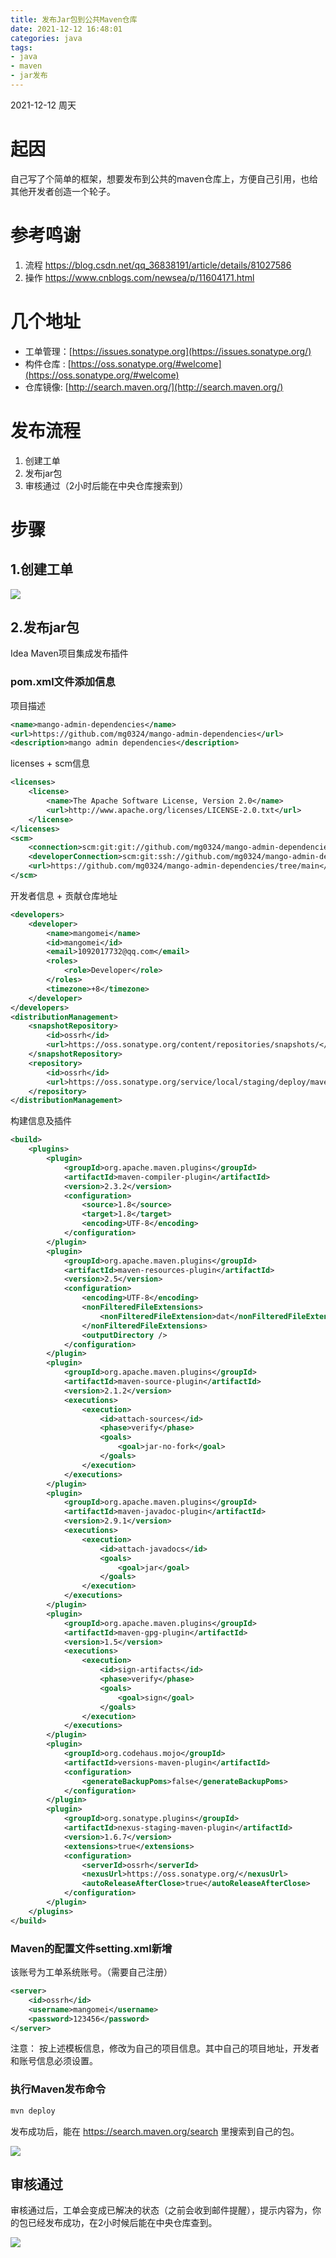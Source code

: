 ```yaml
---
title: 发布Jar包到公共Maven仓库
date: 2021-12-12 16:48:01
categories: java
tags: 
- java
- maven
- jar发布
---
```


2021-12-12 周天
# 起因
自己写了个简单的框架，想要发布到公共的maven仓库上，方便自己引用，也给其他开发者创造一个轮子。

# 参考鸣谢
1. 流程 https://blog.csdn.net/qq_36838191/article/details/81027586
2. 操作 https://www.cnblogs.com/newsea/p/11604171.html

<!-- more -->

# 几个地址
*   工单管理：[https://issues.sonatype.org](https://issues.sonatype.org/)
*   构件仓库 : [https://oss.sonatype.org/#welcome](https://oss.sonatype.org/#welcome)
*   仓库镜像: [http://search.maven.org/](http://search.maven.org/)

# 发布流程
1. 创建工单
2. 发布jar包
3. 审核通过（2小时后能在中央仓库搜索到）

# 步骤
## 1.创建工单

![](/mb/images/java/jar-01.png)

## 2.发布jar包
Idea Maven项目集成发布插件
### pom.xml文件添加信息
项目描述
``` xml
<name>mango-admin-dependencies</name>
<url>https://github.com/mg0324/mango-admin-dependencies</url>
<description>mango admin dependencies</description>
```
licenses + scm信息
``` xml
<licenses>
    <license>
        <name>The Apache Software License, Version 2.0</name>
        <url>http://www.apache.org/licenses/LICENSE-2.0.txt</url>
    </license>
</licenses>
<scm>
    <connection>scm:git:git://github.com/mg0324/mango-admin-dependencies.git</connection>
    <developerConnection>scm:git:ssh://github.com/mg0324/mango-admin-dependencies.git</developerConnection>
    <url>https://github.com/mg0324/mango-admin-dependencies/tree/main</url>
</scm>
```
开发者信息 + 贡献仓库地址
``` xml
<developers>
    <developer>
        <name>mangomei</name>
        <id>mangomei</id>
        <email>1092017732@qq.com</email>
        <roles>
            <role>Developer</role>
        </roles>
        <timezone>+8</timezone>
    </developer>
</developers>
<distributionManagement>
    <snapshotRepository>
        <id>ossrh</id>
        <url>https://oss.sonatype.org/content/repositories/snapshots/</url>
    </snapshotRepository>
    <repository>
        <id>ossrh</id>
        <url>https://oss.sonatype.org/service/local/staging/deploy/maven2/</url>
    </repository>
</distributionManagement>
```
构建信息及插件
``` xml
<build>
    <plugins>
        <plugin>
            <groupId>org.apache.maven.plugins</groupId>
            <artifactId>maven-compiler-plugin</artifactId>
            <version>2.3.2</version>
            <configuration>
                <source>1.8</source>
                <target>1.8</target>
                <encoding>UTF-8</encoding>
            </configuration>
        </plugin>
        <plugin>
            <groupId>org.apache.maven.plugins</groupId>
            <artifactId>maven-resources-plugin</artifactId>
            <version>2.5</version>
            <configuration>
                <encoding>UTF-8</encoding>
                <nonFilteredFileExtensions>
                    <nonFilteredFileExtension>dat</nonFilteredFileExtension>
                </nonFilteredFileExtensions>
                <outputDirectory />
            </configuration>
        </plugin>
        <plugin>
            <groupId>org.apache.maven.plugins</groupId>
            <artifactId>maven-source-plugin</artifactId>
            <version>2.1.2</version>
            <executions>
                <execution>
                    <id>attach-sources</id>
                    <phase>verify</phase>
                    <goals>
                        <goal>jar-no-fork</goal>
                    </goals>
                </execution>
            </executions>
        </plugin>
        <plugin>
            <groupId>org.apache.maven.plugins</groupId>
            <artifactId>maven-javadoc-plugin</artifactId>
            <version>2.9.1</version>
            <executions>
                <execution>
                    <id>attach-javadocs</id>
                    <goals>
                        <goal>jar</goal>
                    </goals>
                </execution>
            </executions>
        </plugin>
        <plugin>
            <groupId>org.apache.maven.plugins</groupId>
            <artifactId>maven-gpg-plugin</artifactId>
            <version>1.5</version>
            <executions>
                <execution>
                    <id>sign-artifacts</id>
                    <phase>verify</phase>
                    <goals>
                        <goal>sign</goal>
                    </goals>
                </execution>
            </executions>
        </plugin>
        <plugin>
            <groupId>org.codehaus.mojo</groupId>
            <artifactId>versions-maven-plugin</artifactId>
            <configuration>
                <generateBackupPoms>false</generateBackupPoms>
            </configuration>
        </plugin>
        <plugin>
            <groupId>org.sonatype.plugins</groupId>
            <artifactId>nexus-staging-maven-plugin</artifactId>
            <version>1.6.7</version>
            <extensions>true</extensions>
            <configuration>
                <serverId>ossrh</serverId>
                <nexusUrl>https://oss.sonatype.org/</nexusUrl>
                <autoReleaseAfterClose>true</autoReleaseAfterClose>
            </configuration>
        </plugin>
    </plugins>
</build>
```
### Maven的配置文件setting.xml新增
该账号为工单系统账号。（需要自己注册）
``` xml
<server>
    <id>ossrh</id>
    <username>mangomei</username>
    <password>123456</password>
</server>
```
注意：
按上述模板信息，修改为自己的项目信息。其中自己的项目地址，开发者和账号信息必须设置。

### 执行Maven发布命令
``` bash
mvn deploy
```
发布成功后，能在 https://search.maven.org/search 里搜索到自己的包。

![](/mb/images/java/jar-02.png)

## 审核通过
审核通过后，工单会变成已解决的状态（之前会收到邮件提醒），提示内容为，你的包已经发布成功，在2小时候后能在中央仓库查到。

![](/mb/images/java/jar-03.png)